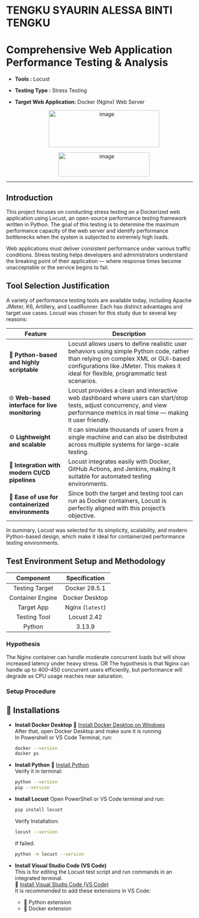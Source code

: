 # TENGKU SYAURIN ALESSA BINTI TENGKU
# Comprehensive Web Application Performance Testing & Analysis 

- **Tools :** Locust
- **Testing Type :** Stress Testing
- **Target Web Application:** Docker (Nginx) Web Server
    <p align="center">
    <img width="298" height="100" alt="image" src="https://github.com/user-attachments/assets/f39b9542-7f9f-432f-92fd-0b25e7cf79ed" />

    <p align="center">
    <img width="246" height="65" alt="image" src="https://github.com/user-attachments/assets/a283fd9e-4320-438f-b12c-0d5591caadbd" />



---
## Introduction
This project focuses on conducting stress testing on a Dockerized web application using Locust, an open-source performance testing framework written in Python.
The goal of this testing is to determine the maximum performance capacity of the web server and identify performance bottlenecks when the system is subjected to extremely high loads.

Web applications must deliver consistent performance under various traffic conditions. Stress testing helps developers and administrators understand the breaking point of their application — where response times become unacceptable or the service begins to fail.

## Tool Selection Justification
A variety of performance testing tools are available today, including Apache JMeter, K6, Artillery, and LoadRunner. Each has distinct advantages and target use cases.
Locust was chosen for this study due to several key reasons:

| **Feature** | **Description** |
|--------------|-----------------|
| 🐍 **Python-based and highly scriptable** | Locust allows users to define realistic user behaviors using simple Python code, rather than relying on complex XML or GUI-based configurations like JMeter. This makes it ideal for flexible, programmatic test scenarios. |
| 🌐 **Web-based interface for live monitoring** | Locust provides a clean and interactive web dashboard where users can start/stop tests, adjust concurrency, and view performance metrics in real time — making it user friendly. |
| ⚙️ **Lightweight and scalable** | It can simulate thousands of users from a single machine and can also be distributed across multiple systems for large-scale testing. |
| 🔄 **Integration with modern CI/CD pipelines** | Locust integrates easily with Docker, GitHub Actions, and Jenkins, making it suitable for automated testing environments. |
| 🐳 **Ease of use for containerized environments** | Since both the target and testing tool can run as Docker containers, Locust is perfectly aligned with this project’s objective. |

In summary, Locust was selected for its simplicity, scalability, and modern Python-based design, which make it ideal for containerized performance testing environments.

## Test Environment Setup and Methodology

| Component | Specification |
|:----------:|:-------------:|
| Testing Target | Docker 28.5.1 |
| Container Engine | Docker Desktop |
| Target App | Nginx (`latest`) |
| Testing Tool | Locust 2.42 |
| Python | 3.13.9 |

### Hypothesis
The Nginx container can handle moderate concurrent loads but will show increased latency under heavy stress. OR The hypothesis is that Nginx can handle up to 400–450 concurrent users efficiently, but performance will degrade as CPU usage reaches near saturation.

### Setup Procedure

## 🔧 Installations

- **Install Docker Desktop**
 📘 [Install Docker Desktop on Windows](https://docs.docker.com/desktop/setup/install/windows-install/)
  <br>After that, open Docker Desktop and make sure it is running</br>
  In Powershell or VS Code Terminal, run:
  ```bash
  docker --version
  docker ps
  ```

- **Install Python**
  📘 [Install Python](https://www.python.org/downloads/)
  <br>Verify it in terminal:</br>
  ```bash
  python --version
  pip --version
  ```

- **Install Locust**
  Open PowerShell or VS Code terminal and run:
  ```bash
  pip install locust
  ```
  Verify Installation:
  ```bash
  locust --version
  ```
  if failed:
   ```bash
  python -m locust --version
  ```
- **Install Visual Studio Code (VS Code)**
  <br>This is for editing the Locust test script and run commands in an integrated terminal.</br>
  📘 [Install Visual Studio Code (VS Code)](https://code.visualstudio.com/)
  <br>It is recommended to add these extensions in VS Code:
  - 🐍 Python extension
  - 🐳 Docker extension </br>

###
